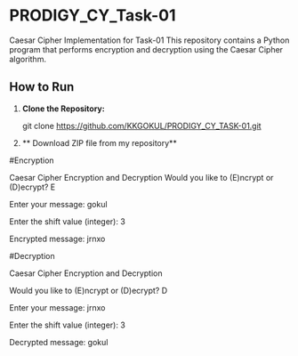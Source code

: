 # PRODIGY_CY_Task-01
Caesar Cipher Implementation for Task-01
This repository contains a Python program that performs encryption and decryption
using the Caesar Cipher algorithm.

## How to Run

1. **Clone the Repository:**
   
   git clone https://github.com/KKGOKUL/PRODIGY_CY_TASK-01.git

2. ** Download ZIP file from my repository**

#Encryption

Caesar Cipher Encryption and Decryption
Would you like to (E)ncrypt or (D)ecrypt? E

Enter your message: gokul

Enter the shift value (integer): 3

Encrypted message: jrnxo

#Decryption

Caesar Cipher Encryption and Decryption

Would you like to (E)ncrypt or (D)ecrypt? D

Enter your message: jrnxo

Enter the shift value (integer): 3

Decrypted message: gokul


